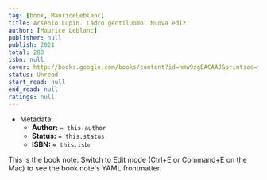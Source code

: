 ```yaml
---
tag: [book, MauriceLeblanc]
title: Arsenio Lupin. Ladro gentiluomo. Nuova ediz.
author: [Maurice Leblanc]
publisher: null
publish: 2021
total: 280
isbn: null
cover: http://books.google.com/books/content?id=hmw9zgEACAAJ&printsec=frontcover&img=1&zoom=1&source=gbs_api
status: Unread
start_read: null
end_read: null
ratings: null
---
```


- Metadata:
	- **Author:** `= this.author`
	- **Status:** `= this.status`
	- **ISBN:** `= this.isbn`

This is the book note. Switch to Edit mode (Ctrl+E or Command+E on the Mac) to see the book note's YAML frontmatter.